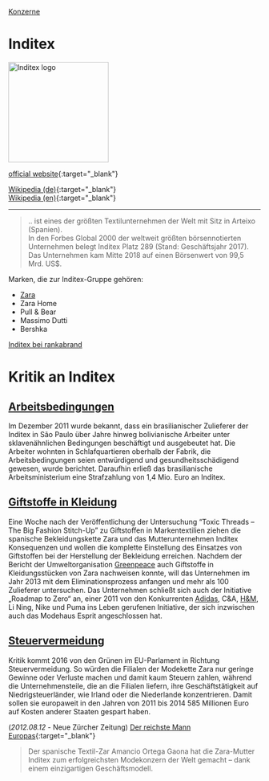 [Konzerne](../konzerne.html)   

# Inditex

<img src="https://upload.wikimedia.org/wikipedia/commons/d/d3/Inditex_Logo.svg" height="200" alt="Inditex logo">

[official website](http://www.inditex.com){:target="_blank"}   

[Wikipedia (de)](https://de.wikipedia.org/wiki/Inditex){:target="_blank"}   
[Wikipedia (en)](https://en.wikipedia.org/wiki/Inditex){:target="_blank"}   

---

> .. ist eines der größten Textilunternehmen der Welt mit Sitz in Arteixo (Spanien).   
In den Forbes Global 2000 der weltweit größten börsennotierten Unternehmen belegt Inditex Platz 289 (Stand: Geschäftsjahr 2017). Das Unternehmen kam Mitte 2018 auf einen Börsenwert von 99,5 Mrd. US$.

Marken, die zur Inditex-Gruppe gehören:
* [Zara](../marken/zara.html)
* Zara Home
* Pull & Bear
* Massimo Dutti
* Bershka

[Inditex bei rankabrand](https://www.rankabrand.de/modehauser-discounter/tag/Inditex)   

# Kritik an Inditex

## <a name="ausbeutung"/>[Arbeitsbedingungen](../thema/ausbeutung.html)
Im Dezember 2011 wurde bekannt, dass ein brasilianischer Zulieferer der Inditex in São Paulo über Jahre hinweg bolivianische Arbeiter unter sklavenähnlichen Bedingungen beschäftigt und ausgebeutet hat. Die Arbeiter wohnten in Schlafquartieren oberhalb der Fabrik, die Arbeitsbedingungen seien entwürdigend und gesundheitsschädigend gewesen, wurde berichtet. Daraufhin erließ das brasilianische Arbeitsministerium eine Strafzahlung von 1,4 Mio. Euro an Inditex.

## [Giftstoffe in Kleidung](../thema/giftstoffe_kleidung.html)
Eine Woche nach der Veröffentlichung der Untersuchung “Toxic Threads – The Big Fashion Stitch-Up” zu Giftstoffen in Markentextilien ziehen die spanische Bekleidungskette Zara und das Mutterunternehmen Inditex Konsequenzen und wollen die komplette Einstellung des Einsatzes von Giftstoffen bei der Herstellung der Bekleidung erreichen. Nachdem der Bericht der Umweltorganisation [Greenpeace](../organisationen/greenpeace.html) auch Giftstoffe in Kleidungsstücken von Zara nachweisen konnte, will das Unternehmen im Jahr 2013 mit dem Eliminationsprozess anfangen und mehr als 100 Zulieferer untersuchen. Das Unternehmen schließt sich auch der Initiative „Roadmap to Zero“ an, einer 2011 von den Konkurrenten [Adidas](../konzerne/adidas_ag.html), C&A, [H&M](../konzerne/h&m.html), Li Ning, Nike und Puma ins Leben gerufenen Initiative, der sich inzwischen auch das Modehaus Esprit angeschlossen hat.

## [Steuervermeidung](../thema/steuervermeidung.html)
Kritik kommt 2016 von den Grünen im EU-Parlament in Richtung Steuervermeidung. So würden die Filialen der Modekette Zara nur geringe Gewinne oder Verluste machen und damit kaum Steuern zahlen, während die Unternehmensteile, die an die Filialen liefern, ihre Geschäftstätigkeit auf Niedrigsteuerländer, wie Irland oder die Niederlande konzentrieren. Damit sollen sie europaweit in den Jahren von 2011 bis 2014 585 Millionen Euro auf Kosten anderer Staaten gespart haben.


(_2012.08.12_ - Neue Zürcher Zeitung) [Der reichste Mann Europas](https://www.nzz.ch/nzzas/nzz-am-sonntag/der-reichste-mann-europas-1.17468460){:target="_blank"}   
> Der spanische Textil-Zar Amancio Ortega Gaona hat die Zara-Mutter Inditex zum erfolgreichsten Modekonzern der Welt gemacht – dank einem einzigartigen Geschäftsmodell.
